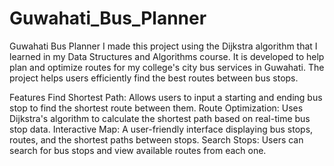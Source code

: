 # Guwahati_Bus_Planner

Guwahati Bus Planner
I made this project using the Dijkstra algorithm that I learned in my Data Structures and Algorithms course. It is developed to help plan and optimize routes for my college's city bus services in Guwahati. The project helps users efficiently find the best routes between bus stops.

Features
Find Shortest Path: Allows users to input a starting and ending bus stop to find the shortest route between them.
Route Optimization: Uses Dijkstra's algorithm to calculate the shortest path based on real-time bus stop data.
Interactive Map: A user-friendly interface displaying bus stops, routes, and the shortest paths between stops.
Search Stops: Users can search for bus stops and view available routes from each one.
